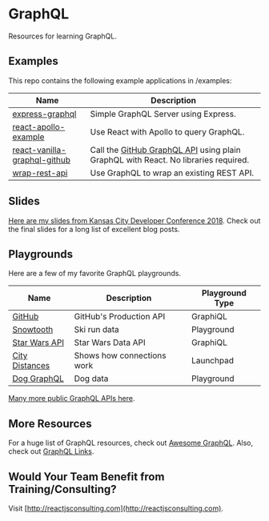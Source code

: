 # GraphQL

Resources for learning GraphQL.

## Examples

This repo contains the following example applications in /examples:

| Name                                                                                                                   | Description                                                                                                            |
| ---------------------------------------------------------------------------------------------------------------------- | ---------------------------------------------------------------------------------------------------------------------- |
| [express-graphql](https://github.com/coryhouse/graphql/tree/master/examples/express-graphql)                           | Simple GraphQL Server using Express.                                                                                   |
| [react-apollo-example](https://github.com/coryhouse/graphql/tree/master/examples/react-apollo-example)                 | Use React with Apollo to query GraphQL.                                                                                |
| [react-vanilla-graphql-github](https://github.com/coryhouse/graphql/tree/master/examples/react-vanilla-graphql-github) | Call the [GitHub GraphQL API](https://developer.github.com/v4/) using plain GraphQL with React. No libraries required. |
| [wrap-rest-api](https://github.com/coryhouse/graphql/tree/master/examples/wrap-rest-api)                               | Use GraphQL to wrap an existing REST API.                                                                              |

## Slides

[Here are my slides from Kansas City Developer Conference 2018](https://www.dropbox.com/s/6ud4se9d7kaxcsx/Why%20GraphQL.pptx?dl=0_). Check out the final slides for a long list of excellent blog posts.

## Playgrounds

Here are a few of my favorite GraphQL playgrounds.

| Name                                                       | Description                | Playground Type |
| ---------------------------------------------------------- | -------------------------- | --------------- |
| [GitHub](https://developer.github.com/v4/explorer/)        | GitHub's Production API    | GraphiQL        |
| [Snowtooth](http://snowtooth.herokuapp.com/playground)     | Ski run data               | Playground      |
| [Star Wars API](https://graphql.org/swapi-graphql/)        | Star Wars Data API         | GraphiQL        |
| [City Distances](https://launchpad.graphql.com/lk3qk3zq7q) | Shows how connections work | Launchpad       |
| [Dog GraphQL](https://dog-graphql-api.glitch.me/graphql)   | Dog data                   | Playground      |

[Many more public GraphQL APIs here](https://github.com/APIs-guru/graphql-apis).

## More Resources

For a huge list of GraphQL resources, check out [Awesome GraphQL](https://github.com/chentsulin/awesome-graphql).
Also, check out [GraphQL Links](https://www.aligneddev.net/blog/2017/graphql/).

## Would Your Team Benefit from Training/Consulting?

Visit [http://reactjsconsulting.com](http://reactjsconsulting.com).

